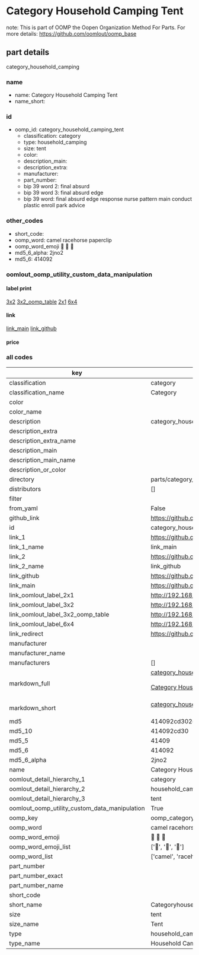 # Category Household Camping Tent  

note: This is part of OOMP the Oopen Organization Method For Parts. For more details: https://github.com/oomlout/oomp_base

##  part details
  



category_household_camping



### name
* name: Category Household Camping Tent
* name_short: 
### id
* oomp_id: category_household_camping_tent
  * classification: category
  * type: household_camping
  * size: tent
  * color: 
  * description_main: 
  * description_extra: 
  * manufacturer: 
  * part_number: 
  * bip 39 word 2: final absurd
  * bip 39 word 3: final absurd edge
  * bip 39 word: final absurd edge response nurse pattern main conduct plastic enroll park advice

### other_codes
* short_code: 
* oomp_word: camel racehorse paperclip
* oomp_word_emoji :camel: :racehorse: :paperclip:
* md5_6_alpha: 2jno2
* md5_6: 414092






### oomlout_oomp_utility_custom_data_manipulation
#### label print
[3x2](http://192.168.1.245:1112/?label=oomp%202jno2)
[3x2_oomp_table](http://192.168.1.108:1112/?label=oomp%202jno2)
[2x1](http://192.168.1.242:1112/?label=oomp%202jno2)
[6x4](http://192.168.1.55:1112/?label=oomp%202jno2)    

#### link

[link_main](https://github.com/oomlout/oomlout_oomp_version_1_messy/tree/main/parts/category_household_camping_tent) [link_github](https://github.com/oomlout/oomlout_oomp_version_1_messy/tree/main/parts/category_household_camping_tent)                             

#### price







### all codes 
| key | value |  
| --- | --- |  
| classification | category |  
| classification_name | Category |  
| color |  |  
| color_name |  |  
| description | category_household_camping |  
| description_extra |  |  
| description_extra_name |  |  
| description_main |  |  
| description_main_name |  |  
| description_or_color |   |  
| directory | parts/category_household_camping_tent |  
| distributors | [] |  
| filter |  |  
| from_yaml | False |  
| github_link | https://github.com/oomlout/oomlout_oomp_part_src/tree/main/parts/category_household_camping_tent |  
| id | category_household_camping_tent |  
| link_1 | https://github.com/oomlout/oomlout_oomp_version_1_messy/tree/main/parts/category_household_camping_tent |  
| link_1_name | link_main |  
| link_2 | https://github.com/oomlout/oomlout_oomp_version_1_messy/tree/main/parts/category_household_camping_tent |  
| link_2_name | link_github |  
| link_github | https://github.com/oomlout/oomlout_oomp_version_1_messy/tree/main/parts/category_household_camping_tent |  
| link_main | https://github.com/oomlout/oomlout_oomp_version_1_messy/tree/main/parts/category_household_camping_tent |  
| link_oomlout_label_2x1 | http://192.168.1.242:1112/?label=oomp%202jno2 |  
| link_oomlout_label_3x2 | http://192.168.1.245:1112/?label=oomp%202jno2 |  
| link_oomlout_label_3x2_oomp_table | http://192.168.1.108:1112/?label=oomp%202jno2 |  
| link_oomlout_label_6x4 | http://192.168.1.55:1112/?label=oomp%202jno2 |  
| link_redirect | https://github.com/oomlout/oomlout_oomp_version_1_messy/tree/main/parts/category_household_camping_tent |  
| manufacturer |  |  
| manufacturer_name |  |  
| manufacturers | [] |  
| markdown_full | [category_household_camping_tent](none)<br>[](none)<br>[Category Household Camping Tent](none)<br><br> |  
| markdown_short | [category_household_camping_tent](none)<br><br> |  
| md5 | 414092cd302ed0ca854bcb7a8c8042b4 |  
| md5_10 | 414092cd30 |  
| md5_5 | 41409 |  
| md5_6 | 414092 |  
| md5_6_alpha | 2jno2 |  
| name | Category Household Camping Tent |  
| oomlout_detail_hierarchy_1 | category |  
| oomlout_detail_hierarchy_2 | household_camping |  
| oomlout_detail_hierarchy_3 | tent |  
| oomlout_oomp_utility_custom_data_manipulation | True |  
| oomp_key | oomp_category_household_camping_tent |  
| oomp_word | camel racehorse paperclip |  
| oomp_word_emoji | :camel: :racehorse: :paperclip: |  
| oomp_word_emoji_list | [':camel:', ':racehorse:', ':paperclip:'] |  
| oomp_word_list | ['camel', 'racehorse', 'paperclip'] |  
| part_number |  |  
| part_number_exact |  |  
| part_number_name |  |  
| short_code |  |  
| short_name | Categoryhouseholdcamping |  
| size | tent |  
| size_name | Tent |  
| type | household_camping |  
| type_name | Household Camping |  
